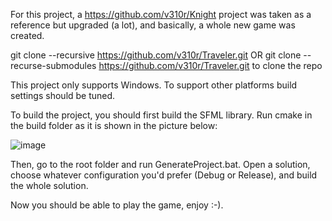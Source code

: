 For this project, a https://github.com/v310r/Knight project was taken as a reference but upgraded (a lot), and basically, a whole new game was created.

git clone --recursive https://github.com/v310r/Traveler.git OR git clone --recurse-submodules https://github.com/v310r/Traveler.git to clone the repo

This project only supports Windows. To support other platforms build settings should be tuned.

To build the project, you should first build the SFML library. Run cmake in the build folder as it is shown in the picture below:

![image](https://github.com/v310r/Traveler/assets/80487632/7930e5e7-408d-4167-a98e-0daff2a6ff21)


Then, go to the root folder and run GenerateProject.bat. Open a solution, choose whatever configuration you'd prefer (Debug or Release), and build the whole solution.

Now you should be able to play the game, enjoy :-).
